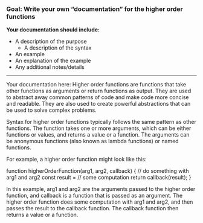 ### Goal: Write your own “documentation” for the higher order functions
**Your documentation should include:**
- A description of the purpose
  - A description of the syntax
- An example
- An explanation of the example
- Any additional notes/details

---
Your documentation here: 
Higher order functions are functions that take other functions as arguments or return functions as output. They are used to abstract away common patterns of code and make code more concise and readable. They are also used to create powerful abstractions that can be used to solve complex problems. 

Syntax for higher order functions typically follows the same pattern as other functions. The function takes one or more arguments, which can be either functions or values, and returns a value or a function. The arguments can be anonymous functions (also known as lambda functions) or named functions.

For example, a higher order function might look like this:

function higherOrderFunction(arg1, arg2, callback) {
  // do something with arg1 and arg2
  const result = // some computation
  return callback(result);
}

In this example, arg1 and arg2 are the arguments passed to the higher order function, and callback is a function that is passed as an argument. The higher order function does some computation with arg1 and arg2, and then passes the result to the callback function. The callback function then returns a value or a function.


